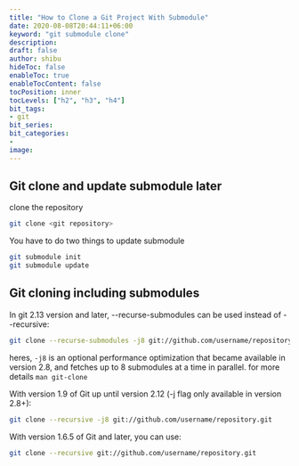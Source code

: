 ```yaml
---
title: "How to Clone a Git Project With Submodule"
date: 2020-08-08T20:44:11+06:00
keyword: "git submodule clone"
description:
draft: false
author: shibu
hideToc: false
enableToc: true
enableTocContent: false
tocPosition: inner
tocLevels: ["h2", "h3", "h4"]
bit_tags: 
- git
bit_series:
bit_categories:
-
image:
---
```


## Git clone and update submodule later

clone the repository    

~~~bash
git clone <git repository>
~~~

You have to do two things to update submodule


~~~bash
git submodule init 
git submodule update
~~~

## Git cloning including submodules

In git 2.13 version and later, --recurse-submodules can be used instead of --recursive:

~~~bash
git clone --recurse-submodules -j8 git://github.com/username/repository.git
~~~

heres, `-j8` is an optional performance optimization that became available in version 2.8, and fetches up to 8 submodules at a time in parallel. for more details `man git-clone`

With version 1.9 of Git up until version 2.12 (-j flag only available in version 2.8+):

~~~bash
git clone --recursive -j8 git://github.com/username/repository.git
~~~

With version 1.6.5 of Git and later, you can use:

~~~bash
git clone --recursive git://github.com/username/repository.git
~~~











